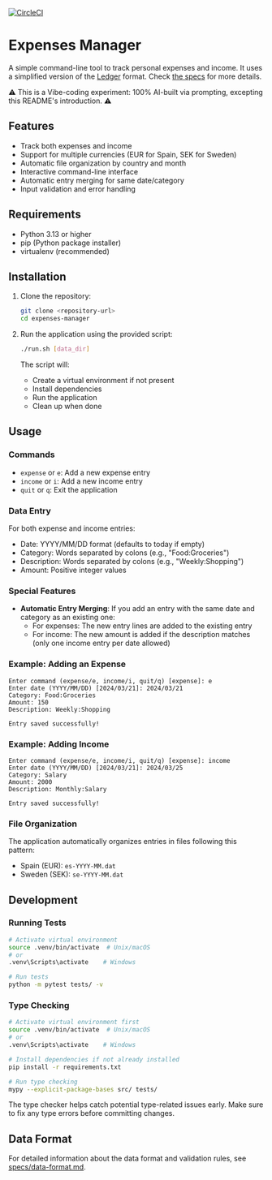 [![CircleCI](https://circleci.com/gh/Kartones/expenses-manager/tree/main.svg?style=svg)](https://circleci.com/gh/Kartones/expenses-manager/tree/main)

# Expenses Manager

A simple command-line tool to track personal expenses and income. It uses a simplified version of the [Ledger](https://ledger-cli.org/doc/ledger3.html) format. Check [the specs](specs/data-format.md) for more details.

⚠️ This is a Vibe-coding experiment: 100% AI-built via prompting, excepting this README's introduction. ⚠️

## Features

- Track both expenses and income
- Support for multiple currencies (EUR for Spain, SEK for Sweden)
- Automatic file organization by country and month
- Interactive command-line interface
- Automatic entry merging for same date/category
- Input validation and error handling

## Requirements

- Python 3.13 or higher
- pip (Python package installer)
- virtualenv (recommended)

## Installation

1. Clone the repository:
   ```bash
   git clone <repository-url>
   cd expenses-manager
   ```

2. Run the application using the provided script:
   ```bash
   ./run.sh [data_dir]
   ```
   The script will:
   - Create a virtual environment if not present
   - Install dependencies
   - Run the application
   - Clean up when done

## Usage

### Commands

- `expense` or `e`: Add a new expense entry
- `income` or `i`: Add a new income entry
- `quit` or `q`: Exit the application

### Data Entry

For both expense and income entries:
- Date: YYYY/MM/DD format (defaults to today if empty)
- Category: Words separated by colons (e.g., "Food:Groceries")
- Description: Words separated by colons (e.g., "Weekly:Shopping")
- Amount: Positive integer values

### Special Features

- **Automatic Entry Merging**: If you add an entry with the same date and category as an existing one:
  - For expenses: The new entry lines are added to the existing entry
  - For income: The new amount is added if the description matches (only one income entry per date allowed)

### Example: Adding an Expense

```
Enter command (expense/e, income/i, quit/q) [expense]: e
Enter date (YYYY/MM/DD) [2024/03/21]: 2024/03/21
Category: Food:Groceries
Amount: 150
Description: Weekly:Shopping

Entry saved successfully!
```

### Example: Adding Income

```
Enter command (expense/e, income/i, quit/q) [expense]: income
Enter date (YYYY/MM/DD) [2024/03/21]: 2024/03/25
Category: Salary
Amount: 2000
Description: Monthly:Salary

Entry saved successfully!
```

### File Organization

The application automatically organizes entries in files following this pattern:
- Spain (EUR): `es-YYYY-MM.dat`
- Sweden (SEK): `se-YYYY-MM.dat`

## Development

### Running Tests

```bash
# Activate virtual environment
source .venv/bin/activate  # Unix/macOS
# or
.venv\Scripts\activate    # Windows

# Run tests
python -m pytest tests/ -v
```

### Type Checking

```bash
# Activate virtual environment first
source .venv/bin/activate  # Unix/macOS
# or
.venv\Scripts\activate    # Windows

# Install dependencies if not already installed
pip install -r requirements.txt

# Run type checking
mypy --explicit-package-bases src/ tests/
```

The type checker helps catch potential type-related issues early. Make sure to fix any type errors before committing changes.

## Data Format

For detailed information about the data format and validation rules, see [specs/data-format.md](specs/data-format.md).
